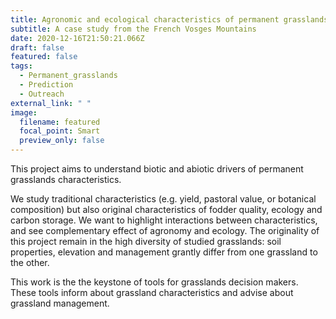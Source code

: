 ```yaml
---
title: Agronomic and ecological characteristics of permanent grasslands
subtitle: A case study from the French Vosges Mountains
date: 2020-12-16T21:50:21.066Z
draft: false
featured: false
tags:
  - Permanent_grasslands
  - Prediction
  - Outreach
external_link: " "
image:
  filename: featured
  focal_point: Smart
  preview_only: false
---
```

This project aims to understand biotic and abiotic drivers of permanent grasslands characteristics.

We study traditional characteristics (e.g. yield, pastoral value, or botanical composition) but also original characteristics of fodder quality, ecology and carbon storage. We want to highlight interactions between characteristics, and see complementary effect of agronomy and ecology. The originality of this project remain in the high diversity of studied grasslands: soil properties, elevation and management grantly differ from one grassland to the other.  

This work is the the keystone of tools for grasslands decision makers. These tools inform about grassland characteristics and advise about grassland management.